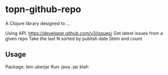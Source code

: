 # topn-github-repo

A Clojure library designed to ... 

Using API: https://developer.github.com/v3/issues/
Get latest issues from a given repo
Take the last N sorted by publish date
Stem and count

## Usage

Package: lein uberjar
Run: java -jar blah

